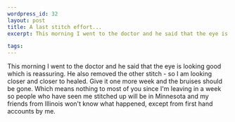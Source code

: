 ```yaml
--- 
wordpress_id: 32
layout: post
title: A last stitch effort...
excerpt: This morning I went to the doctor and he said that the eye is looking good which is reassuring.  He also removed the other stitch - so I am looking closer and closer to healed.  Give it one more week and the bruises should be gone.  Which means nothing to most of you since I'm leaving in a week so people who have seen me stitched up will be in Minnesota and my friends from Illinois won't know what happened, except from first hand accounts by me.

tags: 
---
```


This morning I went to the doctor and he said that the eye is looking good which is reassuring.  He also removed the other stitch - so I am looking closer and closer to healed.  Give it one more week and the bruises should be gone.  Which means nothing to most of you since I'm leaving in a week so people who have seen me stitched up will be in Minnesota and my friends from Illinois won't know what happened, except from first hand accounts by me.
